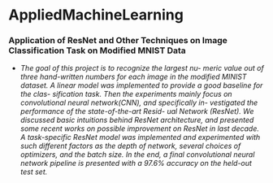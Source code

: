 # AppliedMachineLearning


### Application of ResNet and Other Techniques on Image Classification Task on Modified MNIST Data

* *The goal of this project is to recognize the largest nu- meric value out of three hand-written numbers for each image in the modified MINIST dataset. A linear model was implemented to provide a good baseline for the clas- sification task. Then the experiments mainly focus on convolutional neural network(CNN), and specifically in- vestigated the performance of the state-of-the-art Resid- ual Network (ResNet). We discussed basic intuitions behind ResNet architecture, and presented some recent works on possible improvement on ResNet in last decade. A task-specific ResNet model was implemented and experimented with such different factors as the depth of network, several choices of optimizers, and the batch size. In the end, a final convolutional neural network pipeline is presented with a 97.6% accuracy on the held-out test set.*

